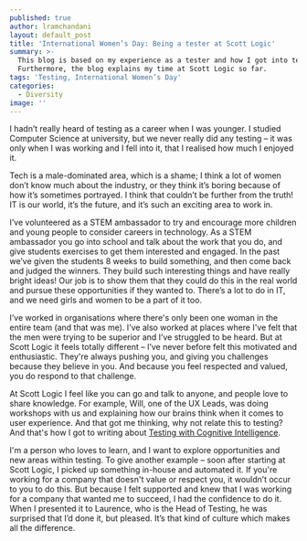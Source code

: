 ```yaml
---
published: true
author: lramchandani
layout: default_post
title: 'International Women’s Day: Being a tester at Scott Logic'
summary: >-
  This blog is based on my experience as a tester and how I got into testing.
  Furthermore, the blog explains my time at Scott Logic so far.
tags: 'Testing, International Women’s Day'
categories:
  - Diversity
image: ''
---
```


I hadn’t really heard of testing as a career when I was younger. I studied Computer Science at university, but we never really did any testing – it was only when I was working and I fell into it, that I realised how much I enjoyed it.

Tech is a male-dominated area, which is a shame; I think a lot of women don’t know much about the industry, or they think it’s boring because of how it’s sometimes portrayed. I think that couldn’t be further from the truth! IT is our world, it’s the future, and it’s such an exciting area to work in.

I’ve volunteered as a STEM ambassador to try and encourage more children and young people to consider careers in technology. As a STEM ambassador you go into school and talk about the work that you do, and give students exercises to get them interested and engaged. In the past we’ve given the students 8 weeks to build something, and then come back and judged the winners. They build such interesting things and have really bright ideas! Our job is to show them that they could do this in the real world and pursue these opportunities if they wanted to. There’s a lot to do in IT, and we need girls and women to be a part of it too.

I’ve worked in organisations where there's only been one woman in the entire team (and that was me). I’ve also worked at places where I've felt that the men were trying to be superior and I’ve struggled to be heard. But at Scott Logic it feels totally different – I’ve never before felt this motivated and enthusiastic. They're always pushing you, and giving you challenges because they believe in you. And because you feel respected and valued, you do respond to that challenge.

At Scott Logic I feel like you can go and talk to anyone, and people love to share knowledge. For example, Will, one of the UX Leads, was doing workshops with us and explaining how our brains think when it comes to user experience. And that got me thinking, why not relate this to testing? And that's how I got to writing about [Testing with Cognitive Intelligence](http://blog.scottlogic.com/2018/02/19/testing-with-cognitive-intelligence.html).

I'm a person who loves to learn, and I want to explore opportunities and new areas within testing. To give another example – soon after starting at Scott Logic, I picked up something in-house and automated it. If you're working for a company that doesn't value or respect you, it wouldn’t occur to you to do this. But because I felt supported and knew that I was working for a company that wanted me to succeed, I had the confidence to do it. When I presented it to Laurence, who is the Head of Testing, he was surprised that I’d done it, but pleased. It’s that kind of culture which makes all the difference.

